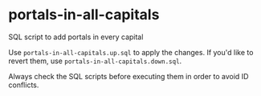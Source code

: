 # portals-in-all-capitals
SQL script to add portals in every capital

Use `portals-in-all-capitals.up.sql` to apply the changes. 
If you'd like to revert them, use `portals-in-all-capitals.down.sql`.

Always check the SQL scripts before executing them in order to avoid ID conflicts. 

